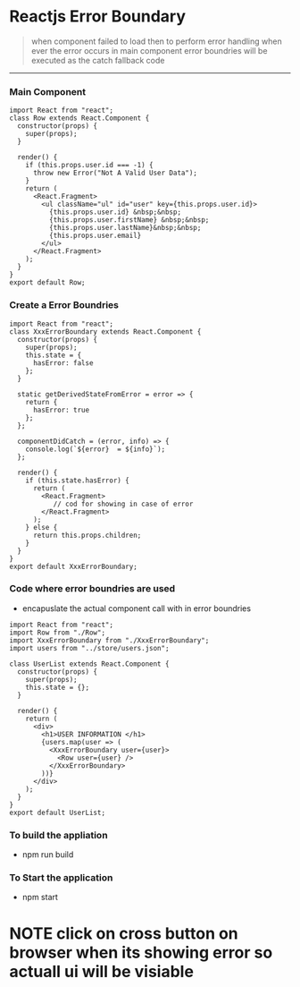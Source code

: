 # Reactjs Error Boundary 
> when component failed to load then to perform error handling 
> when ever the error occurs in main component error boundries will be executed as the catch fallback code 
---
### Main Component 
```
import React from "react";
class Row extends React.Component {
  constructor(props) {
    super(props);
  }

  render() {
    if (this.props.user.id === -1) {
      throw new Error("Not A Valid User Data");
    }
    return (
      <React.Fragment>
        <ul className="ul" id="user" key={this.props.user.id}>
          {this.props.user.id} &nbsp;&nbsp;
          {this.props.user.firstName} &nbsp;&nbsp;
          {this.props.user.lastName}&nbsp;&nbsp;
          {this.props.user.email}
        </ul>
      </React.Fragment>
    );
  }
}
export default Row;
```
### Create a Error Boundries 
```
import React from "react";
class XxxErrorBoundary extends React.Component {
  constructor(props) {
    super(props);
    this.state = {
      hasError: false
    };
  }

  static getDerivedStateFromError = error => {
    return {
      hasError: true
    };
  };

  componentDidCatch = (error, info) => {
    console.log(`${error}  = ${info}`);
  };

  render() {
    if (this.state.hasError) {
      return (
        <React.Fragment>
           // cod for showing in case of error 
        </React.Fragment>
      );
    } else {
      return this.props.children;
    }
  }
}
export default XxxErrorBoundary;
```

### Code where error boundries are used 
* encapuslate the actual component call with in error boundries 
```
import React from "react";
import Row from "./Row";
import XxxErrorBoundary from "./XxxErrorBoundary";
import users from "../store/users.json";

class UserList extends React.Component {
  constructor(props) {
    super(props);
    this.state = {};
  }

  render() {
    return (
      <div>
        <h1>USER INFORMATION </h1>
        {users.map(user => (
          <XxxErrorBoundary user={user}>
            <Row user={user} />
          </XxxErrorBoundary>
        ))}
      </div>
    );
  }
}
export default UserList;
``` 

### To build the appliation 
* npm run build

### To Start the application 
* npm start

# NOTE click on cross button on browser when its showing error so actuall ui will be visiable 
